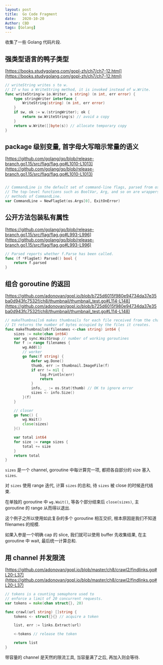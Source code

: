 ```yaml
---
layout: post
title:  Go Code Fragment
date:   2020-10-20
Author: CBD
tags: [Golang]
---
```


收集了一些 Golang 代码片段.

## 强类型语言的鸭子类型

[https://books.studygolang.com/gopl-zh/ch7/ch7-12.html](https://books.studygolang.com/gopl-zh/ch7/ch7-12.html)

```go
// writeString writes s to w.
// If w has a WriteString method, it is invoked instead of w.Write.
func writeString(w io.Writer, s string) (n int, err error) {
    type stringWriter interface {
        WriteString(string) (n int, err error)
    }
    if sw, ok := w.(stringWriter); ok {
        return sw.WriteString(s) // avoid a copy
    }
    return w.Write([]byte(s)) // allocate temporary copy
}
```

## package 级别变量, 首字母大写暗示常量的语义

[https://github.com/golang/go/blob/release-branch.go1.15/src/flag/flag.go#L1010-L1013](https://github.com/golang/go/blob/release-branch.go1.15/src/flag/flag.go#L1010-L1013)

```go

// CommandLine is the default set of command-line flags, parsed from os.Args.
// The top-level functions such as BoolVar, Arg, and so on are wrappers for the
// methods of CommandLine.
var CommandLine = NewFlagSet(os.Args[0], ExitOnError)
```

## 公开方法包装私有属性

[https://github.com/golang/go/blob/release-branch.go1.15/src/flag/flag.go#L993-L996](https://github.com/golang/go/blob/release-branch.go1.15/src/flag/flag.go#L993-L996)

```go
// Parsed reports whether f.Parse has been called.
func (f *FlagSet) Parsed() bool {
	return f.parsed
}
```

## 组合 goroutine 的返回

[https://github.com/adonovan/gopl.io/blob/b725d6015f980e94734da37e35ba0d943fc7532f/ch8/thumbnail/thumbnail_test.go#L114-L148](https://github.com/adonovan/gopl.io/blob/b725d6015f980e94734da37e35ba0d943fc7532f/ch8/thumbnail/thumbnail_test.go#L114-L148)

```go
// makeThumbnails6 makes thumbnails for each file received from the channel.
// It returns the number of bytes occupied by the files it creates.
func makeThumbnails6(filenames <-chan string) int64 {
	sizes := make(chan int64)
	var wg sync.WaitGroup // number of working goroutines
	for f := range filenames {
		wg.Add(1)
		// worker
		go func(f string) {
			defer wg.Done()
			thumb, err := thumbnail.ImageFile(f)
			if err != nil {
				log.Println(err)
				return
			}
			info, _ := os.Stat(thumb) // OK to ignore error
			sizes <- info.Size()
		}(f)
	}

	// closer
	go func() {
		wg.Wait()
		close(sizes)
	}()

	var total int64
	for size := range sizes {
		total += size
	}
	return total
}

```

`sizes` 是一个 channel, goroutine 中每计算完一项, 都把各自部分的 size 塞入 `sizes`.

对 `sizes` 使用 range 迭代, 计算 `sizes` 的总和, 待 `sizes` 被 close 的时候迭代结束.

在单独的 goroutine 中 `wg.Wait()`, 等各个部分结束后 `close(sizes)`, 主 goroutine 的 range 从而得以退出.

这个例子之所以使用如此复杂的多个 goroutine 相互交织, 根本原因是我们不知道 filenames 的规模.

如果入参是一个明确 cap 的 slice, 我们就可以使用 buffer 先收集结果, 在主 goroutine 中 wait, 最后统一计算总和.

## 用 channel 并发限流

[https://github.com/adonovan/gopl.io/blob/master/ch8/crawl2/findlinks.go#L20-L37](https://github.com/adonovan/gopl.io/blob/master/ch8/crawl2/findlinks.go#L20-L37)

```go
// tokens is a counting semaphore used to
// enforce a limit of 20 concurrent requests.
var tokens = make(chan struct{}, 20)

func crawl(url string) []string {
	tokens <- struct{}{} // acquire a token

	list, err := links.Extract(url)

	<-tokens // release the token

	return list
}
```

带容量的 channel 是天然的限流工具, 当容量满了之后, 再加入则会等待.

